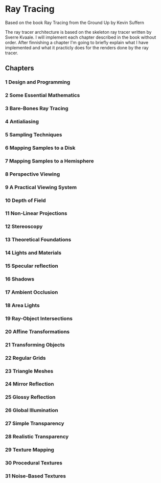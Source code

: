 # Ray Tracing
Based on the book Ray Tracing from the Ground Up by Kevin Suffern

The ray tracer architecture is based on the skeleton ray tracer written by Sverre Kvaale. I will implement each chapter described in the book without order. After finnishing a chapter I'm going to briefly explain what I have implemented and what it practicly does for the renders done by the ray tracer. 

## Chapters

### 1 Design and Programming

### 2 Some Essential Mathematics

### 3 Bare-Bones Ray Tracing

### 4 Antialiasing

### 5 Sampling Techniques

### 6 Mapping Samples to a Disk

### 7 Mapping Samples to a Hemisphere

### 8 Perspective Viewing

### 9 A Practical Viewing System

### 10 Depth of Field

### 11 Non-Linear Projections

### 12 Stereoscopy

### 13 Theoretical Foundations

### 14 Lights and Materials

### 15 Specular reflection

### 16 Shadows

### 17 Ambient Occlusion

### 18 Area Lights

### 19 Ray-Object Intersections

### 20 Affine Transformations

### 21 Transforming Objects

### 22 Regular Grids

### 23 Triangle Meshes

### 24 Mirror Reflection

### 25 Glossy Reflection

### 26 Global Illumination

### 27 Simple Transparency

### 28 Realistic Transparency

### 29 Texture Mapping

### 30 Procedural Textures

### 31 Noise-Based Textures
